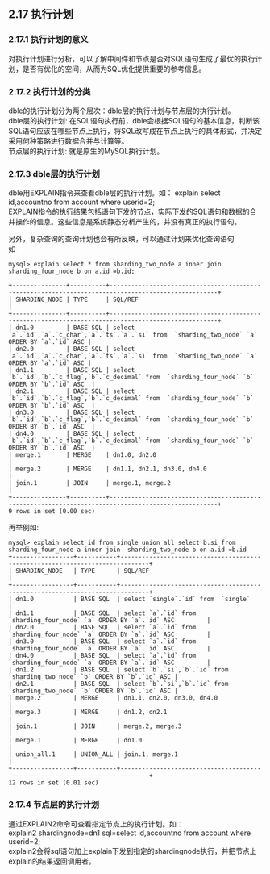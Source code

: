 ## 2.17 执行计划

### 2.17.1 执行计划的意义
对执行计划进行分析，可以了解中间件和节点是否对SQL语句生成了最优的执行计划，是否有优化的空间，从而为SQL优化提供重要的参考信息。  

### 2.17.2 执行计划的分类
dble的执行计划分为两个层次：dble层的执行计划与节点层的执行计划。   
dble层的执行计划: 在SQL语句执行前，dble会根据SQL语句的基本信息，判断该SQL语句应该在哪些节点上执行，将SQL改写成在节点上执行的具体形式，并决定采用何种策略进行数据合并与计算等。  
节点层的执行计划: 就是原生的MySQL执行计划。 
 
### 2.17.3  dble层的执行计划  
dble用EXPLAIN指令来查看dble层的执行计划。如：
explain select id,accountno from account where userid=2;    
EXPLAIN指令的执行结果包括语句下发的节点，实际下发的SQL语句和数据的合并操作的信息。这些信息是系统静态分析产生的，并没有真正的执行语句。  

另外，复杂查询的查询计划也会有所反映，可以通过计划来优化查询语句   
如
```
mysql> explain select * from sharding_two_node a inner join sharding_four_node b on a.id =b.id;

+---------------+----------+----------------------------------------------------------------------------------------------------+
| SHARDING_NODE | TYPE     | SQL/REF                                                                                            |
+---------------+----------+----------------------------------------------------------------------------------------------------+
| dn1.0         | BASE SQL | select `a`.`id`,`a`.`c_char`,`a`.`ts`,`a`.`si` from  `sharding_two_node` `a` ORDER BY `a`.`id` ASC |
| dn2.0         | BASE SQL | select `a`.`id`,`a`.`c_char`,`a`.`ts`,`a`.`si` from  `sharding_two_node` `a` ORDER BY `a`.`id` ASC |
| dn1.1         | BASE SQL | select `b`.`id`,`b`.`c_flag`,`b`.`c_decimal` from  `sharding_four_node` `b` ORDER BY `b`.`id` ASC  |
| dn2.1         | BASE SQL | select `b`.`id`,`b`.`c_flag`,`b`.`c_decimal` from  `sharding_four_node` `b` ORDER BY `b`.`id` ASC  |
| dn3.0         | BASE SQL | select `b`.`id`,`b`.`c_flag`,`b`.`c_decimal` from  `sharding_four_node` `b` ORDER BY `b`.`id` ASC  |
| dn4.0         | BASE SQL | select `b`.`id`,`b`.`c_flag`,`b`.`c_decimal` from  `sharding_four_node` `b` ORDER BY `b`.`id` ASC  |
| merge.1       | MERGE    | dn1.0, dn2.0                                                                                       |
| merge.2       | MERGE    | dn1.1, dn2.1, dn3.0, dn4.0                                                                         |
| join.1        | JOIN     | merge.1, merge.2                                                                                   |
+---------------+----------+----------------------------------------------------------------------------------------------------+
9 rows in set (0.00 sec)
```
再举例如:
```
mysql> explain select id from single union all select b.si from sharding_four_node a inner join  sharding_two_node b on a.id =b.id
+-----------------+-----------+------------------------------------------------------------------------------+
| SHARDING_NODE   | TYPE      | SQL/REF                                                                      |
+-----------------+-----------+------------------------------------------------------------------------------+
| dn1.0           | BASE SQL  | select `single`.`id` from  `single`                                          |
| dn1.1           | BASE SQL  | select `a`.`id` from  `sharding_four_node` `a` ORDER BY `a`.`id` ASC         |
| dn2.0           | BASE SQL  | select `a`.`id` from  `sharding_four_node` `a` ORDER BY `a`.`id` ASC         |
| dn3.0           | BASE SQL  | select `a`.`id` from  `sharding_four_node` `a` ORDER BY `a`.`id` ASC         |
| dn4.0           | BASE SQL  | select `a`.`id` from  `sharding_four_node` `a` ORDER BY `a`.`id` ASC         |
| dn1.2           | BASE SQL  | select `b`.`si`,`b`.`id` from  `sharding_two_node` `b` ORDER BY `b`.`id` ASC |
| dn2.1           | BASE SQL  | select `b`.`si`,`b`.`id` from  `sharding_two_node` `b` ORDER BY `b`.`id` ASC |
| merge.2         | MERGE     | dn1.1, dn2.0, dn3.0, dn4.0                                                   |
| merge.3         | MERGE     | dn1.2, dn2.1                                                                 |
| join.1          | JOIN      | merge.2, merge.3                                                             |
| merge.1         | MERGE     | dn1.0                                                                        |
| union_all.1     | UNION_ALL | join.1, merge.1                                                              |
+-----------------+-----------+------------------------------------------------------------------------------+
12 rows in set (0.01 sec)
```

### 2.17.4  节点层的执行计划
通过EXPLAIN2命令可查看指定节点上的执行计划。如：  
explain2 shardingnode=dn1 sql=select id,accountno from account where userid=2;  
explain2会将sql语句加上explain下发到指定的shardingnode执行，并把节点上explain的结果返回调用者。

